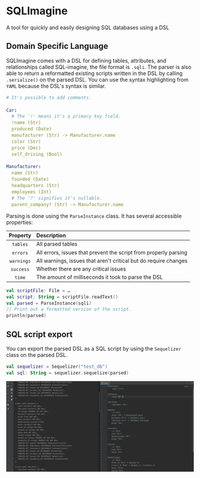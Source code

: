 # SQLImagine
A tool for quickly and easily designing SQL databases using a DSL

## Domain Specific Language
SQLImagine comes with a DSL for defining tables, attributes, and relationships called SQL-imagine, the file format is `.sqli`.
The parser is also able to return a reformatted existing scripts written in the DSL by calling `.serialize()` on the parsed DSL.
You can use the syntax highlighting from `YAML` because the DSL's syntax is similar.

```yaml
# It's possible to add comments.

Car:
  # The '!' means it's a primary key field.
  !name (Str)
  produced (Date)
  manufacturer (Str) -> Manufacturer.name
  color (Str)
  price (Dec)
  self_driving (Bool)
  
Manufacturer:
  name (Str)
  founded (Date)
  headquarters (Str)
  employees (Int)
  # The '?' signifies it's nullable.
  parent_company? (Str) -> Manufacturer.name
```

Parsing is done using the `ParseInstance` class.
It has several accessible properties:

|  Property  | Description                                                      |
|:----------:|:-----------------------------------------------------------------|
|  `tables`  | All parsed tables                                                |
|  `errors`  | All errors, issues that prevent the script from properly parsing |
| `warnings` | All warnings, issues that aren't critical but do require changes |
| `success`  | Whether there are any critical issues                            |
|   `time`   | The amount of milliseconds it took to parse the DSL              |

```kotlin
val scriptFile: File = …
val script: String = scriptFile.readText()
val parsed = ParseInstance(sqli)
// Print out a formatted version of the script.
println(parsed)
```

## SQL script export
You can export the parsed DSL as a SQL script by using the `Sequelizer` class on the parsed DSL.

```kotlin
val sequelizer = Sequelizer("test_db")
val sql: String = sequelizer.sequelize(parsed)
```

![Example](graphics/usage.png)
